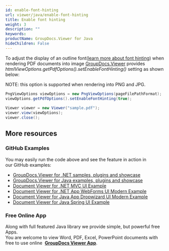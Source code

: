 ```yaml
---
id: enable-font-hinting
url: viewer/java/enable-font-hinting
title: Enable font hinting
weight: 3
description: ""
keywords: 
productName: GroupDocs.Viewer for Java
hideChildren: False
---
```

To adjust the display of an outline font([learn more about font hinting](https://en.wikipedia.org/wiki/Font_hinting)) when rendering PDF documents into image [GroupDocs.Viewer](https://products.groupdocs.com/viewer/java) provides *htmlViewOptions.getPdfOptions().setEnableFontHinting()* setting as shown below:

NOTE: this option is supported when rendering into PNG and JPG.

```java
PngViewOptions viewOptions = new PngViewOptions(pageFilePathFormat);
viewOptions.getPdfOptions().setEnableFontHinting(true);
 
Viewer viewer = new Viewer("sample.pdf");
viewer.view(viewOptions);
viewer.close();
```

## More resources
### GitHub Examples
You may easily run the code above and see the feature in action in our GitHub examples:
*   [GroupDocs.Viewer for .NET samples, plugins and showcase](https://github.com/groupdocs-viewer/GroupDocs.Viewer-for-.NET)    
*   [GroupDocs.Viewer for Java examples, plugins and showcase](https://github.com/groupdocs-viewer/GroupDocs.Viewer-for-Java)    
*   [Document Viewer for .NET MVC UI Example](https://github.com/groupdocs-viewer/GroupDocs.Viewer-for-.NET-MVC)    
*   [Document Viewer for .NET App WebForms UI Modern Example](https://github.com/groupdocs-viewer/GroupDocs.Viewer-for-.NET-WebForms)    
*   [Document Viewer for Java App Dropwizard UI Modern Example](https://github.com/groupdocs-viewer/GroupDocs.Viewer-for-Java-Dropwizard)    
*   [Document Viewer for Java Spring UI Example](https://github.com/groupdocs-viewer/GroupDocs.Viewer-for-Java-Spring)
    
### Free Online App
Along with full featured Java library we provide simple, but powerful free Apps.  
You are welcome to view Word, PDF, Excel, PowerPoint documents with free to use online  **[GroupDocs Viewer App](https://products.groupdocs.app/viewer)**.